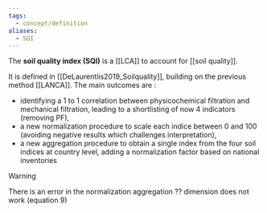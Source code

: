 ```yaml
---
tags:
  - concept/definition
aliases:
  - SQI
---
```

The **soil quality index (SQI)** is a [[LCA]] to account for [[soil quality]].

It is defined in [[DeLaurentiis2019_Soilquality]], building on the previous method [[LANCA]].
The main outcomes are :
- identifying a 1 to 1 correlation between physicochemical filtration and mechanical filtration, leading to a shortlisting of now 4 indicators (removing PF),
- a new normalization procedure to scale each indice between 0 and 100 (avoiding negative results which challenges interpretation),
- a new aggregation procedure to obtain a single index from the four soil indices at country level, adding a normalization factor based on national inventories

>[!warning]
>There is an error in the normalization aggregation ?? dimension does not work (equation 9)

